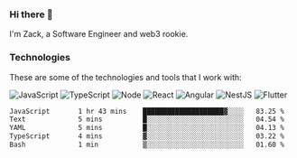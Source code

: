 ### Hi there 👋
I'm Zack, a Software Engineer and web3 rookie.

### Technologies
These are some of the technologies and tools that I work with:

![JavaScript](https://img.shields.io/badge/JavaScript-323330.svg?logo=javascript&logoColor=F7DF1E) 
![TypeScript](https://img.shields.io/badge/TypeScript-007ACC.svg?logo=typescript&logoColor=white) 
![Node](https://img.shields.io/badge/Node.js-43853D.svg?logo=node.js&logoColor=white)
![React](https://img.shields.io/badge/React-20232a.svg?logo=react&logoColor=61DAFB) 
![Angular](https://img.shields.io/badge/Angular-E23237.svg?logo=angularjs&logoColor=white)
![NestJS](https://img.shields.io/badge/NestJS-E0234E?logo=nestjs&logoColor=white)
![Flutter](https://img.shields.io/badge/Flutter-02569B.svg?logo=flutter&logoColor=white)

<!--START_SECTION:waka-->

```txt
JavaScript       1 hr 43 mins    ████████████████████▓░░░░   83.25 %
Text             5 mins          █░░░░░░░░░░░░░░░░░░░░░░░░   04.54 %
YAML             5 mins          █░░░░░░░░░░░░░░░░░░░░░░░░   04.13 %
TypeScript       4 mins          ▓░░░░░░░░░░░░░░░░░░░░░░░░   03.22 %
Bash             1 min           ▒░░░░░░░░░░░░░░░░░░░░░░░░   01.60 %
```

<!--END_SECTION:waka-->
